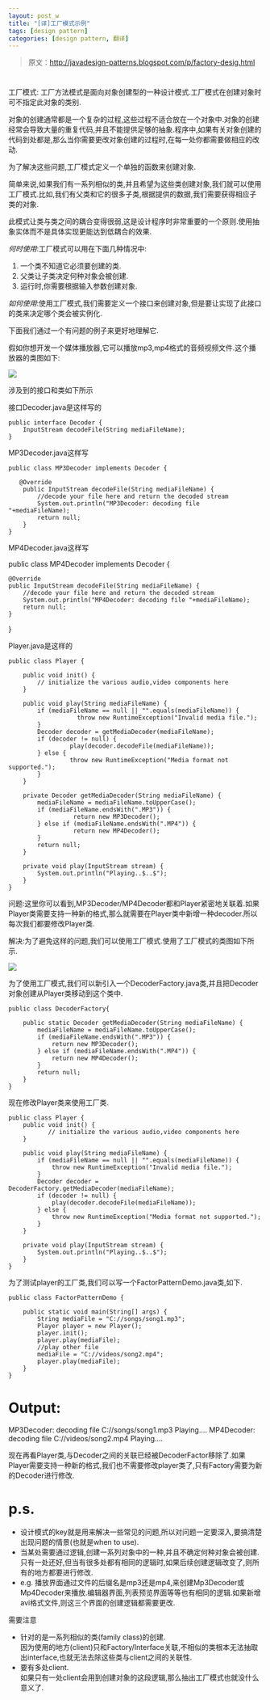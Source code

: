 ```yaml
---
layout: post_w
title: "[译]工厂模式示例"
tags: [design pattern] 
categories: [design pattern, 翻译]
---
```


>原文：<http://javadesign-patterns.blogspot.com/p/factory-desig.html> 

# 
工厂模式: 工厂方法模式是面向对象创建型的一种设计模式.工厂模式在创建对象时可不指定此对象的类别.

对象的创建通常都是一个复杂的过程,这些过程不适合放在一个对象中.对象的创建经常会导致大量的重复代码,并且不能提供足够的抽象.程序中,如果有关对象创建的代码到处都是,那么当你需要更改对象创建的过程时,在每一处你都需要做相应的改动.

为了解决这些问题,工厂模式定义一个单独的函数来创建对象.

简单来说,如果我们有一系列相似的类,并且希望为这些类创建对象,我们就可以使用工厂模式.比如,我们有父类和它的很多子类,根据提供的数据,我们需要获得相应子类的对象.

此模式让类与类之间的耦合变得很弱,这是设计程序时非常重要的一个原则.使用抽象实体而不是具体实现更能达到低耦合的效果.

*何时使用*:工厂模式可以用在下面几种情况中:
1. 一个类不知道它必须要创建的类.
2. 父类让子类决定何种对象会被创建.
3. 运行时,你需要根据输入参数创建对象.

*如何使用*:使用工厂模式,我们需要定义一个接口来创建对象,但是要让实现了此接口的类来决定哪个类会被实例化.

下面我们通过一个有问题的例子来更好地理解它.

假如你想开发一个媒体播放器,它可以播放mp3,mp4格式的音频视频文件.这个播放器的类图如下:

<img src="/res/player_class_diagram_without_factory.png" />

涉及到的接口和类如下所示

接口Decoder.java是这样写的

	public interface Decoder {
		InputStream decodeFile(String mediaFileName);
	}

MP3Decoder.java这样写

	public class MP3Decoder implements Decoder {

	   @Override
	    public InputStream decodeFile(String mediaFileName) {
			//decode your file here and return the decoded stream
			System.out.println("MP3Decoder: decoding file "+mediaFileName);
			return null;
	    }
	}

MP4Decoder.java这样写

public class MP4Decoder implements Decoder {

	@Override
	public InputStream decodeFile(String mediaFileName) {
		//decode your file here and return the decoded stream
		System.out.println("MP4Decoder: decoding file "+mediaFileName);
		return null;
	}
}

Player.java是这样的

	public class Player {

		public void init() {
			// initialize the various audio,video components here
		}

		public void play(String mediaFileName) {
	        if (mediaFileName == null || "".equals(mediaFileName)) {
	                   throw new RuntimeException("Invalid media file.");
	        }
	        Decoder decoder = getMediaDecoder(mediaFileName);
	        if (decoder != null) {
	                 play(decoder.decodeFile(mediaFileName));
	        } else {
	                 throw new RuntimeException("Media format not supported.");
	        }
		}

		private Decoder getMediaDecoder(String mediaFileName) {
			mediaFileName = mediaFileName.toUpperCase();
			if (mediaFileName.endsWith(".MP3")) {
			          return new MP3Decoder();
			} else if (mediaFileName.endsWith(".MP4")) {
			          return new MP4Decoder();
			}
			return null;
		}

		private void play(InputStream stream) {
			System.out.println("Playing..$..$");
		}
	}

问题:这里你可以看到,MP3Decoder/MP4Decoder都和Player紧密地关联着.如果Player类需要支持一种新的格式,那么就需要在Player类中新增一种decoder.所以每次我们都要修改Player类.

解决:为了避免这样的问题,我们可以使用工厂模式.使用了工厂模式的类图如下所示.

<img src="/res/player_class_diagram_factory_pattern.png" />

为了使用工厂模式,我们可以新引入一个DecoderFactory.java类,并且把Decoder对象创建从Player类移动到这个类中.

	public class DecoderFactory{

		public static Decoder getMediaDecoder(String mediaFileName) {
			mediaFileName = mediaFileName.toUpperCase();
			if (mediaFileName.endsWith(".MP3")) {
				return new MP3Decoder();
			} else if (mediaFileName.endsWith(".MP4")) {
				return new MP4Decoder();
			}
			return null;
		}
	}

现在修改Player类来使用工厂类.

	public class Player {
		public void init() {
		       // initialize the various audio,video components here
		}

		public void play(String mediaFileName) {
			if (mediaFileName == null || "".equals(mediaFileName)) {
		        throw new RuntimeException("Invalid media file.");
			}
			Decoder decoder = DecoderFactory.getMediaDecoder(mediaFileName);
			if (decoder != null) {
				play(decoder.decodeFile(mediaFileName));
			} else {
				throw new RuntimeException("Media format not supported.");
			}
		}

		private void play(InputStream stream) {
			System.out.println("Playing..$..$");
		}
	}

为了测试player的工厂类,我们可以写一个FactorPatternDemo.java类,如下.

	public class FactorPatternDemo {

		public static void main(String[] args) {
			String mediaFile = "C://songs/song1.mp3";
			Player player = new Player();
			player.init();
			player.play(mediaFile);
			//play other file
			mediaFile = "C://videos/song2.mp4";
			player.play(mediaFile);
		}
	}

# Output:
MP3Decoder: decoding file C://songs/song1.mp3
Playing..$..$
MP4Decoder: decoding file C://videos/song2.mp4
Playing..$..$

现在再看Player类,与Decoder之间的关联已经被DecoderFactor移除了.如果Player需要支持一种新的格式,我们也不需要修改player类了,只有Factory需要为新的Decoder进行修改.


# p.s.

- 设计模式的key就是用来解决一些常见的问题,所以对问题一定要深入,要搞清楚出现问题的情景(也就是when to use).
- 当某处需要通过逻辑,创建一系列对象中的一种,并且不确定何种对象会被创建.只有一处还好,但当有很多处都有相同的逻辑时,如果后续创建逻辑改变了,则所有的地方都要进行修改.
- e.g. 播放界面通过文件的后缀名是mp3还是mp4,来创建Mp3Decoder或Mp4Decoder来播放.编辑器界面,列表预览界面等等也有相同的逻辑.如果新增avi格式文件,则这三个界面的创建逻辑都需要更改.

需要注意

- 针对的是一系列相似的类(family class)的创建.   
  因为使用的地方(client)只和Factory/Interface关联,不相似的类根本无法抽取出interface,也就无法去除这些类与client之间的关联性.
- 要有多处client.   
  如果只有一处client会用到创建对象的这段逻辑,那么抽出工厂模式也就没什么意义了.